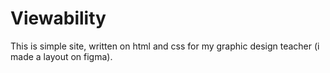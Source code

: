 # Viewability
This is simple site, written on html and css for my graphic design teacher (i made a layout on figma).
